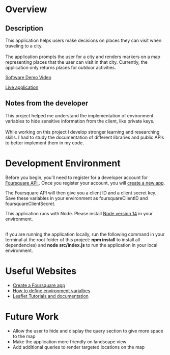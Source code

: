 # Overview

## Description 
This application helps users make decisions on places they can visit when traveling to a city.
<br><br>
The application prompts the user for a city and renders markers on a map representing places that the user can visit in that city. Currently, the application only returns places for outdoor activities. 
 
[Software Demo Video](https://www.youtube.com/watch?v=QDZzM0QoQ7I)

[Live application](https://tourmeapp.herokuapp.com/)

## Notes from the developer
This project helped me understand the implementation of environment variables to hide sensitive information from the client, like private keys.
<br><br>
While working on this project I develop stronger learning and researching skills. I had to study the documentation of different libraries and public APIs to better implement them in my code. 

# Development Environment

Before you begin, you’ll need to register for a developer account for [Foursquare API ](https://developer.foursquare.com/developer/). Once you register your account, you will [create a new app](https://foursquare.com/developers/register).
<br>

The Foursquare API will then give you a client ID and a client secret key. Save these variables in your environment as foursquareClientID and foursquareClientSecret. 
<br>

This application runs with Node. Please install [Node version 14](https://nodejs.org/en/download/) in your environment.  
<br>

If you are running the application locally, run the following command in your terminal at the root folder of this project: <b>npm install</b> to install all dependencies) and <b>node src/index.js</b> to run the application in your local environment. 

# Useful Websites

* [Create a Foursquare app](https://support.appreciationengine.com/article/RGVGID0my1-creating-a-foursquare-application)
* [How to define environment varialbes](https://www.imatest.com/docs/editing-system-environment-variables/#Windows)
* [Leaflet Tutorials and documentation](https://leafletjs.com/examples.html)

# Future Work

* Allow the user to hide and display the query section to give more space to the map
* Make the application more friendly on landscape view
* Add additional queries to render targeted locations on the map 